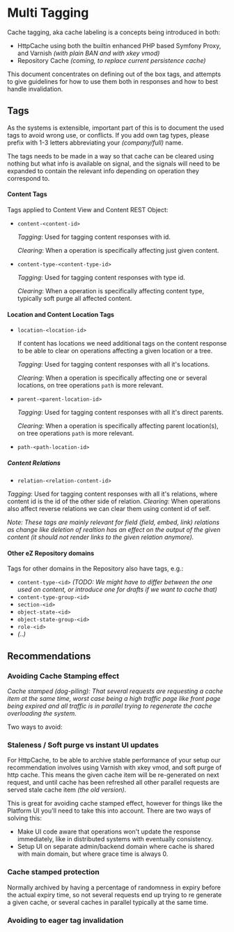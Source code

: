 # Multi Tagging


Cache tagging, aka cache labeling is a concepts being introduced in both:
- HttpCache using both the builtin enhanced PHP based Symfony Proxy, and Varnish *(with plain BAN and with xkey vmod)*
- Repository Cache *(coming, to replace current persistence cache)*

This document concentrates on defining out of the box tags, and attempts to give guidelines for how to
use them both in responses and how to best handle invalidation.

## Tags

As the systems is extensible, important part of this is to document the used tags to avoid wrong use, or conflicts.
If you add own tag types, please prefix with 1-3 letters abbreviating your *(company/full)* name.

The tags needs to be made in a way so that cache can be cleared using nothing but what info is available on signal,
and the signals will need to be expanded to contain the relevant info depending on operation they correspond to.

#### Content Tags


Tags applied to Content View and Content REST Object:

- `content-<content-id>`

    *Tagging*: Used for tagging content responses with id.
    
    *Clearing*: When a operation is specifically affecting just given content.

- `content-type-<content-type-id>`

    *Tagging*: Used for tagging content responses with type id.
    
    *Clearing*: When a operation is specifically affecting content type, typically soft purge all affected content.

#### Location and Content Location Tags


- `location-<location-id>`

    If content has locations we need additional tags on the content response to be able to clear on operations affecting a
    given location or a tree.
    
    *Tagging*: Used for tagging content responses with all it's locations.
    
    *Clearing*: When a operation is specifically affecting one or several locations, on tree operations `path` is more relevant.


- `parent-<parent-location-id>`

    *Tagging*: Used for tagging content responses with all it's direct parents.
    
    *Clearing*: When a operation is specifically affecting parent location(s), on tree operations `path` is more relevant.

- `path-<path-location-id>`

##### Content Relations



- `relation-<relation-content-id>`

*Tagging*: Used for tagging content responses with all it's relations, where content id is the id of the other side of relation.
*Clearing*: When operations also affect reverse relations we can clear them using content id of self.

_Note: These tags are mainly relevant for field (field, embed, link) relations as change like deletion of realtion has an
effect on the output of the given content (it should not render links to the given relation anymore)._



#### Other eZ Repository domains

Tags for other domains in the Repository also have tags, e.g.:
- `content-type-<id>` _(TODO: We might have to differ between the one used on content, or introduce one for drafts if we want to cache that)_
- `content-type-group-<id>`
- `section-<id>`
- `object-state-<id>`
- `object-state-group-<id>`
- `role-<id>`
- _(..)_


## Recommendations



### Avoiding Cache Stamping effect

_Cache stamped (dog-piling): That several requests are requesting a cache item at the same time, worst case being a high
traffic page like front page being expired and all traffic is in parallel trying to regenerate the cache overloading the
system._

Two ways to avoid:


### Staleness / Soft purge vs instant UI updates

For HttpCache, to be able to archive stable performance of your setup our recommendation involves using Varnish with
xkey vmod, and soft purge of http cache. This means the given cache item will be re-generated on next request, and until
cache has been refreshed all other parallel requests are served stale cache item *(the old version)*.

This is great for avoiding cache stamped effect, however for things like the Platform UI you'll need to take this into
account. There are two ways of solving this:
- Make UI code aware that operations won't update the response immediately, like in distributed systems with eventually consistency.
- Setup UI on separate admin/backend domain where cache is shared with main domain, but where grace time is always 0.

### Cache stamped protection

Normally archived by having a percentage of randomness in expiry before the actual expiry time, so not several requests
end up trying to re generate a given cache, or several caches in parallel typically at the same time.

### Avoiding to eager tag invalidation



